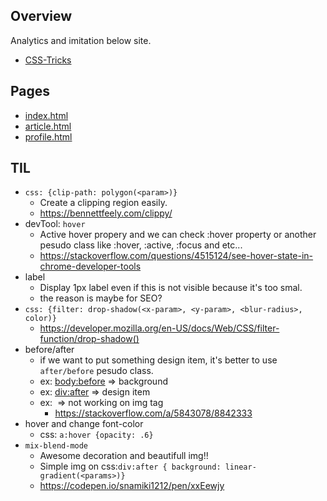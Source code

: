 ## Overview

Analytics and imitation below site.

- [ CSS-Tricks ](https://css-tricks.com/)

## Pages

- [index.html](index.html)
- [article.html](article.html)
- [profile.html](profile.html)

## TIL

- `css: {clip-path: polygon(<param>)}`
  - Create a clipping region easily.
  - https://bennettfeely.com/clippy/
- devTool: `hover`
  - Active hover propery and we can check :hover property or another pesudo class like :hover, :active, :focus and etc...
  - https://stackoverflow.com/questions/4515124/see-hover-state-in-chrome-developer-tools
- label
  - Display 1px label even if this is not visible because it's too smal.
  - the reason is maybe for SEO?
- `css: {filter: drop-shadow(<x-param>, <y-param>, <blur-radius>, color)}`
  - https://developer.mozilla.org/en-US/docs/Web/CSS/filter-function/drop-shadow()
- before/after
  - if we want to put something design item, it's better to use `after/before` pesudo class.
  - ex: <body:before> => background
  - ex: <div:after> => design item
  - ex: <img > => not working on img tag
    - https://stackoverflow.com/a/5843078/8842333
- hover and change font-color
  - css: `a:hover {opacity: .6}`
- `mix-blend-mode`
  - Awesome decoration and beautifull img!!
  - Simple img on css:`div:after { background: linear-gradient(<params>)}`
  - https://codepen.io/snamiki1212/pen/xxEewjy
